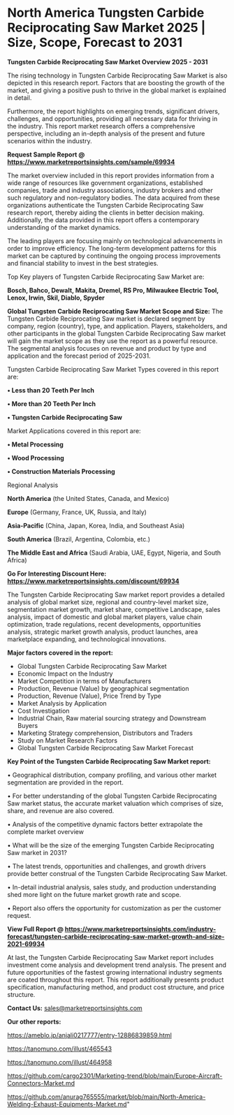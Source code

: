 # North America Tungsten Carbide Reciprocating Saw Market 2025 | Size, Scope, Forecast to 2031

<Strong> Tungsten Carbide Reciprocating Saw Market Overview 2025 - 2031</strong>

The rising technology in Tungsten Carbide Reciprocating Saw Market is also depicted in this research report. Factors that are boosting the growth of the market, and giving a positive push to thrive in the global market is explained in detail.

Furthermore, the report highlights on emerging trends, significant drivers, challenges, and opportunities, providing all necessary data for thriving in the industry. This report market research offers a comprehensive perspective, including an in-depth analysis of the present and future scenarios within the industry.

<strong>Request Sample Report @ <a href=https://www.marketreportsinsights.com/sample/69934>https://www.marketreportsinsights.com/sample/69934</a></strong>

The market overview included in this report provides information from a wide range of resources like government organizations, established companies, trade and industry associations, industry brokers and other such regulatory and non-regulatory bodies. The data acquired from these organizations authenticate the Tungsten Carbide Reciprocating Saw research report, thereby aiding the clients in better decision making. Additionally, the data provided in this report offers a contemporary understanding of the market dynamics.

The leading players are focusing mainly on technological advancements in order to improve efficiency. The long-term development patterns for this market can be captured by continuing the ongoing process improvements and financial stability to invest in the best strategies.

Top Key players of Tungsten Carbide Reciprocating Saw Market are:

<strong>Bosch, Bahco, Dewalt, Makita, Dremel, RS Pro, Milwaukee Electric Tool, Lenox, Irwin, Skil, Diablo, Spyder</strong>

<strong><b>Global Tungsten Carbide Reciprocating Saw Market Scope and Size:</b></strong>
The Tungsten Carbide Reciprocating Saw market is declared segment by company, region (country), type, and application. Players, stakeholders, and other participants in the global Tungsten Carbide Reciprocating Saw market will gain the market scope as they use the report as a powerful resource. The segmental analysis focuses on revenue and product by type and application and the forecast period of 2025-2031.

Tungsten Carbide Reciprocating Saw Market Types covered in this report are:

<strong>• Less than 20 Teeth Per Inch

• More than 20 Teeth Per Inch

• Tungsten Carbide Reciprocating Saw</strong>

Market Applications covered in this report are:

<strong>• Metal Processing

• Wood Processing

• Construction Materials Processing</strong> 

Regional Analysis

<strong>North America</strong> (the United States, Canada, and Mexico)

<strong>Europe</strong> (Germany, France, UK, Russia, and Italy)

<strong>Asia-Pacific</strong> (China, Japan, Korea, India, and Southeast Asia)

<strong>South America</strong> (Brazil, Argentina, Colombia, etc.)

<strong>The Middle East and Africa</strong> (Saudi Arabia, UAE, Egypt, Nigeria, and South Africa)

<strong>Go For Interesting Discount Here: <a href=https://www.marketreportsinsights.com/discount/69934>https://www.marketreportsinsights.com/discount/69934</a></strong>

The Tungsten Carbide Reciprocating Saw market report provides a detailed analysis of global market size, regional and country-level market size, segmentation market growth, market share, competitive Landscape, sales analysis, impact of domestic and global market players, value chain optimization, trade regulations, recent developments, opportunities analysis, strategic market growth analysis, product launches, area marketplace expanding, and technological innovations.

<strong><b>Major factors covered in the report:</b></strong>
<ul>
  <li>Global Tungsten Carbide Reciprocating Saw Market </li>
  <li>Economic Impact on the Industry</li>
  <li>Market Competition in terms of Manufacturers</li>
  <li>Production, Revenue (Value) by geographical segmentation</li>
  <li>Production, Revenue (Value), Price Trend by Type</li>
  <li>Market Analysis by Application</li>
  <li>Cost Investigation</li>
  <li>Industrial Chain, Raw material sourcing strategy and Downstream Buyers</li>
  <li>Marketing Strategy comprehension, Distributors and Traders</li>
  <li>Study on Market Research Factors</li>
  <li>Global Tungsten Carbide Reciprocating Saw Market Forecast</li>
</ul>

<strong><b>Key Point of the Tungsten Carbide Reciprocating Saw Market report:</b></strong>

• Geographical distribution, company profiling, and various other market segmentation are provided in the report.

• For better understanding of the global Tungsten Carbide Reciprocating Saw market status, the accurate market valuation which comprises of size, share, and revenue are also covered.

• Analysis of the competitive dynamic factors better extrapolate the complete market overview

• What will be the size of the emerging Tungsten Carbide Reciprocating Saw market in 2031?

• The latest trends, opportunities and challenges, and growth drivers provide better construal of the Tungsten Carbide Reciprocating Saw Market.

• In-detail industrial analysis, sales study, and production understanding shed more light on the future market growth rate and scope.

• Report also offers the opportunity for customization as per the customer request.

<strong><b>View Full Report @ <a href=https://www.marketreportsinsights.com/industry-forecast/tungsten-carbide-reciprocating-saw-market-growth-and-size-2021-69934>https://www.marketreportsinsights.com/industry-forecast/tungsten-carbide-reciprocating-saw-market-growth-and-size-2021-69934</a></b></strong>


At last, the Tungsten Carbide Reciprocating Saw Market report includes investment come analysis and development trend analysis. The present and future opportunities of the fastest growing international industry segments are coated throughout this report. This report additionally presents product specification, manufacturing method, and product cost structure, and price structure.

<strong>Contact Us:</strong>
sales@marketreportsinsights.com

<strong>Our other reports:</strong>

<a href=https://ameblo.jp/anjali0217777/entry-12886839859.html>https://ameblo.jp/anjali0217777/entry-12886839859.html</a>

<a href=https://tanomuno.com/illust/465543>https://tanomuno.com/illust/465543</a>

<a href=https://tanomuno.com/illust/464958>https://tanomuno.com/illust/464958</a>

<a href=https://github.com/cargo2301/Marketing-trend/blob/main/Europe-Aircraft-Connectors-Market.md>https://github.com/cargo2301/Marketing-trend/blob/main/Europe-Aircraft-Connectors-Market.md</a>

<a href=https://github.com/anurag765555/market/blob/main/North-America-Welding-Exhaust-Equipments-Market.md>https://github.com/anurag765555/market/blob/main/North-America-Welding-Exhaust-Equipments-Market.md</a>"
